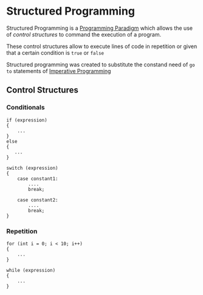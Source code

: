 # Structured Programming
Structured Programming is a [Programming Paradigm](../Univesp_Programming-Paradigm.md) which allows the use of *control structures* to command the execution of a program.

These control structures allow to execute lines of code in repetition or given that a certain condition is `true` or `false`

Structured programming was created to substitute the constand need of `go to` statements of [Imperative Programming](ST_Imperative-Programming)

## Control Structures

### Conditionals
```
if (expression)
{
    ...
}
else
{
   ... 
}
```

```
switch (expression)
{
    case constant1:
        ....
        break;

    case constant2:
        ....
        break;
}
```

### Repetition
```
for (int i = 0; i < 10; i++)
{
    ...
}
```

```
while (expression)
{
    ...
}
```
